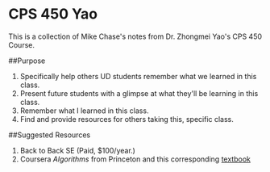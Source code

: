 # CPS 450 Yao

This is a collection of Mike Chase's notes from Dr. Zhongmei Yao's CPS 450 Course.

##Purpose
1. Specifically help others UD students remember what we learned in this class.
2. Present future students with a glimpse at what they'll be learning in this class.
3. Remember what I learned in this class.
4. Find and provide resources for others taking this, specific class.


##Suggested Resources
1. Back to Back SE (Paid, $100/year.)
2. Coursera *Algorithms* from Princeton and this corresponding [textbook](https://algs4.cs.princeton.edu/home/)
